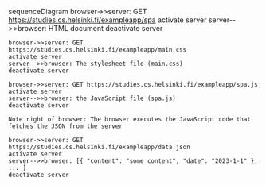 sequenceDiagram
    browser->>server: GET https://studies.cs.helsinki.fi/exampleapp/spa
    activate server
    server-->>browser: HTML document
    deactivate server

    browser->>server: GET https://studies.cs.helsinki.fi/exampleapp/main.css
    activate server
    server-->>browser: The stylesheet file (main.css)
    deactivate server

    browser->>server: GET https://studies.cs.helsinki.fi/exampleapp/spa.js
    activate server
    server-->>browser: the JavaScript file (spa.js)
    deactivate server

    Note right of browser: The browser executes the JavaScript code that fetches the JSON from the server

    browser->>server: GET https://studies.cs.helsinki.fi/exampleapp/data.json
    activate server
    server-->>browser: [{ "content": "some content", "date": "2023-1-1" }, ... ]
    deactivate server